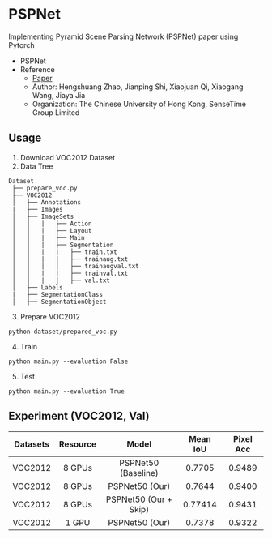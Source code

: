 # PSPNet
Implementing Pyramid Scene Parsing Network (PSPNet) paper using Pytorch

  - PSPNet
  - Reference
    - [Paper](https://arxiv.org/pdf/1612.01105.pdf)
    - Author: Hengshuang Zhao, Jianping Shi, Xiaojuan Qi, Xiaogang Wang, Jiaya Jia
    - Organization: The Chinese University of Hong Kong, SenseTime Group Limited
    
## Usage
  1. Download VOC2012 Dataset
  2. Data Tree
  ```
  Dataset
   ├── prepare_voc.py
   ├── VOC2012
   │   ├── Annotations
   |   ├── Images
   │   ├── ImageSets
   │   │   |   ├── Action
   │   │   |   ├── Layout
   │   │   |   ├── Main
   │   │   |   ├── Segmentation
   │   │   |   |   ├── train.txt
   │   │   |   |   ├── trainaug.txt
   │   │   |   |   ├── trainaugval.txt
   │   │   |   |   ├── trainval.txt
   │   │   |   |   ├── val.txt
   │   ├── Labels
   |   ├── SegmentationClass
   │   ├── SegmentationObject
  ```
  3. Prepare VOC2012
  ```
  python dataset/prepared_voc.py
  ```
  4. Train
  ```
  python main.py --evaluation False
  ```
  5. Test
  ```
  python main.py --evaluation True
  ```

## Experiment (VOC2012, Val)
| Datasets | Resource | Model | Mean IoU | Pixel Acc
| :---: | :---: | :---: | :---: | :---: |
VOC2012 | 8 GPUs | PSPNet50 (Baseline) | 0.7705 | 0.9489 |
VOC2012 | 8 GPUs | PSPNet50 (Our) | 0.7644 | 0.9400 |
VOC2012 | 8 GPUs | PSPNet50 (Our + Skip) | 0.77414 | 0.9431 |
VOC2012 | 1 GPU | PSPNet50 (Our) | 0.7378 | 0.9322 |
